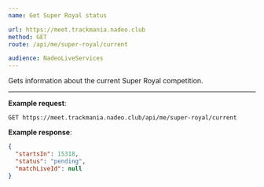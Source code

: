 ```yaml
---
name: Get Super Royal status

url: https://meet.trackmania.nadeo.club
method: GET
route: /api/me/super-royal/current

audience: NadeoLiveServices
---
```


Gets information about the current Super Royal competition.

---

**Example request**:

```plain
GET https://meet.trackmania.nadeo.club/api/me/super-royal/current
```

**Example response**:

```json
{
  "startsIn": 15318,
  "status": "pending",
  "matchLiveId": null
}
```
